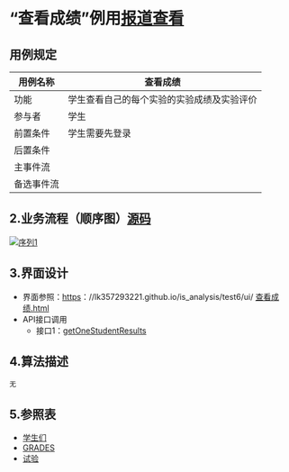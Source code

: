# “查看成绩”例用[报道查看](https://github.com/lk357293221/is_analysis/blob/master/test6/README.md)

## 用例规定

| 用例名称   | 查看成绩                                   |
| ---------- | ------------------------------------------ |
| 功能       | 学生查看自己的每个实验的实验成绩及实验评价 |
| 参与者     | 学生                                       |
| 前置条件   | 学生需要先登录                             |
| 后置条件   |                                            |
| 主事件流   |                                            |
| 备选事件流 |                                            |

## 2.业务流程（顺序图）[源码](https://github.com/lk357293221/is_analysis/blob/master/test6/src/sequence%E6%9F%A5%E7%9C%8B%E6%88%90%E7%BB%A9.puml)

[![序列1](https://github.com/lk357293221/is_analysis/raw/master/test6/sequence%E6%9F%A5%E7%9C%8B%E6%88%90%E7%BB%A9.png)](https://github.com/lk357293221/is_analysis/blob/master/test6/sequence%E6%9F%A5%E7%9C%8B%E6%88%90%E7%BB%A9.png)

## 3.界面设计

- 界面参照：[https](https://zwdbox.github.io/is_analysis/test6/ui/%E6%9F%A5%E7%9C%8B%E6%88%90%E7%BB%A9.html)：//lk357293221.github.io/is_analysis/test6/ui/ [查看成绩.html](https://lk357293221.github.io/is_analysis/test6/ui/%E6%9F%A5%E7%9C%8B%E6%88%90%E7%BB%A9.html)
- API接口调用
  - 接口1：[getOneStudentResults](https://github.com/lk357293221/is_analysis/blob/master/test6/%E6%8E%A5%E5%8F%A3/getOneStudentResults.md)

## 4.算法描述

```
无
```

## 5.参照表

- [学生们](https://github.com/lk357293221/is_analysis/blob/master/test6/%E6%95%B0%E6%8D%AE%E5%BA%93%E8%AE%BE%E8%AE%A1.md/#STUDENTS)
- [GRADES](https://github.com/lk357293221/is_analysis/blob/master/test6/%E6%95%B0%E6%8D%AE%E5%BA%93%E8%AE%BE%E8%AE%A1.md/#GRADES)
- [试验](https://github.com/lk357293221/is_analysis/blob/master/test6/%E6%95%B0%E6%8D%AE%E5%BA%93%E8%AE%BE%E8%AE%A1.md/#TESTS)

